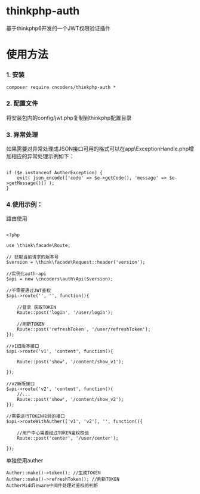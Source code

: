 # thinkphp-auth
基于thinkphp6开发的一个JWT权限验证插件

# 使用方法

### 1. 安装

```
composer require cncoders/thinkphp-auth *
```

### 2. 配置文件

将安装包内的config/jwt.php复制到thinkphp配置目录

### 3. 异常处理

如果需要对异常处理成JSON接口可用的格式可以在app\ExceptionHandle.php增加相应的异常处理示例如下：

```

if ($e instanceof AutherException) {
	exit( json_encode(['code' => $e->getCode(), 'message' => $e->getMessage()]) );
}

```

### 4.使用示例：

路由使用

```

<?php

use \think\facade\Route;

// 获取当前请求的版本号
$version = \think\facade\Request::header('version');

//实例化auth-api
$api = new \cncoders\auth\Api($version);

//不需要通过JWT鉴权
$api->route('', '', function(){

    //登录 获取TOKEN
    Route::post('login', '/user/login');

    //刷新TOKEN
    Route::post('refreshToken', '/user/refreshToken');
});

//v1旧版本接口
$api->route('v1', 'content', function(){

    Route::post('show', '/content/show_v1');

});

//v2新版接口
$api->route('v2', 'content', function(){
    //...
    Route::post('show', '/content/show_v2');
});

//需要进行TOKEN校验的接口
$api->routeWithAuther(['v1', 'v2'], '', function(){

    //用户中心需要经过TOKEN鉴权校验
    Route::post('center', '/user/center');

});

```
单独使用auther

```
Auther::make()->token(); //生成TOKEN
Auther::make()->refreshToken(); //刷新TOKEN
AutherMiddleware中间件处理对鉴权的判断

```


